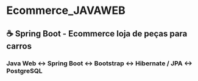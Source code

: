 # Ecommerce_JAVAWEB
## ☕ Spring Boot - Ecommerce loja de peças para carros
### Java Web <-> Spring Boot <-> Bootstrap <-> Hibernate / JPA <-> PostgreSQL
